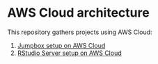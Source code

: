 # AWS Cloud architecture

This repository gathers projects using AWS Cloud:

1. [Jumpbox setup on AWS Cloud](https://github.com/lisakoppe/AWS-Cloud_architecture/tree/master/AWS_Jumpbox)
2. [RStudio Server setup on AWS Cloud](https://github.com/lisakoppe/AWS-Cloud_architecture/tree/master/AWS_RStudio-Server)
